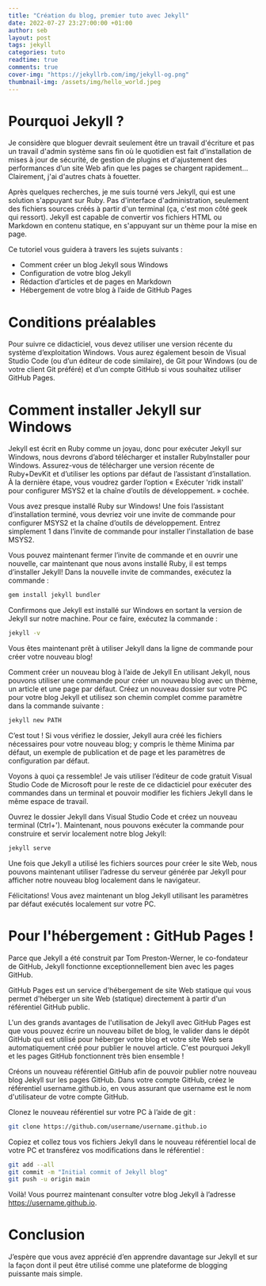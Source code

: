 ```yaml
---
title: "Création du blog, premier tuto avec Jekyll"
date: 2022-07-27 23:27:00:00 +01:00
author: seb
layout: post
tags: jekyll
categories: tuto
readtime: true
comments: true
cover-img: "https://jekyllrb.com/img/jekyll-og.png"
thumbnail-img: /assets/img/hello_world.jpeg
---
```


# Pourquoi Jekyll ?
Je considère que bloguer devrait seulement être un travail d'écriture et pas un travail d'admin système sans fin où le quotidien est fait d'installation de mises à jour de sécurité, de gestion de plugins et d'ajustement des performances d’un site Web afin que les pages se chargent rapidement... Clairement, j'ai d'autres chats à fouetter. 

Après quelques recherches, je me suis tourné vers Jekyll, qui est une solution s'appuyant sur Ruby. Pas d'interface d'administration, seulement des fichiers sources créés à partir d'un terminal (ça, c'est mon côté geek qui ressort). Jekyll est capable de convertir vos fichiers HTML ou Markdown en contenu statique, en s'appuyant sur un thème pour la mise en page.

Ce tutoriel vous guidera à travers les sujets suivants :

- Comment créer un blog Jekyll sous Windows
- Configuration de votre blog Jekyll
- Rédaction d’articles et de pages en Markdown
- Hébergement de votre blog à l’aide de GitHub Pages

# Conditions préalables
Pour suivre ce didacticiel, vous devez utiliser une version récente du système d’exploitation Windows. Vous aurez également besoin de Visual Studio Code (ou d’un éditeur de code similaire), de Git pour Windows (ou de votre client Git préféré) et d’un compte GitHub si vous souhaitez utiliser GitHub Pages.

# Comment installer Jekyll sur Windows
Jekyll est écrit en Ruby comme un joyau, donc pour exécuter Jekyll sur Windows, nous devrons d’abord télécharger et installer RubyInstaller pour Windows. Assurez-vous de télécharger une version récente de Ruby+DevKit et d’utiliser les options par défaut de l’assistant d’installation. À la dernière étape, vous voudrez garder l’option « Exécuter 'ridk install' pour configurer MSYS2 et la chaîne d’outils de développement. » cochée.

Vous avez presque installé Ruby sur Windows! Une fois l’assistant d’installation terminé, vous devriez voir une invite de commande pour configurer MSYS2 et la chaîne d’outils de développement. Entrez simplement 1 dans l’invite de commande pour installer l’installation de base MSYS2.

Vous pouvez maintenant fermer l’invite de commande et en ouvrir une nouvelle, car maintenant que nous avons installé Ruby, il est temps d’installer Jekyll! Dans la nouvelle invite de commandes, exécutez la commande :

```bash
gem install jekyll bundler
```

Confirmons que Jekyll est installé sur Windows en sortant la version de Jekyll sur notre machine. Pour ce faire, exécutez la commande :

```bash
jekyll -v
```

Vous êtes maintenant prêt à utiliser Jekyll dans la ligne de commande pour créer votre nouveau blog!

Comment créer un nouveau blog à l’aide de Jekyll
En utilisant Jekyll, nous pouvons utiliser une commande pour créer un nouveau blog avec un thème, un article et une page par défaut. Créez un nouveau dossier sur votre PC pour votre blog Jekyll et utilisez son chemin complet comme paramètre dans la commande suivante :

```bash
jekyll new PATH
```

C’est tout ! Si vous vérifiez le dossier, Jekyll aura créé les fichiers nécessaires pour votre nouveau blog; y compris le thème Minima par défaut, un exemple de publication et de page et les paramètres de configuration par défaut.

Voyons à quoi ça ressemble! Je vais utiliser l’éditeur de code gratuit Visual Studio Code de Microsoft pour le reste de ce didacticiel pour exécuter des commandes dans un terminal et pouvoir modifier les fichiers Jekyll dans le même espace de travail.

Ouvrez le dossier Jekyll dans Visual Studio Code et créez un nouveau terminal (Ctrl+'). Maintenant, nous pouvons exécuter la commande pour construire et servir localement notre blog Jekyll:

```bash
jekyll serve
```

Une fois que Jekyll a utilisé les fichiers sources pour créer le site Web, nous pouvons maintenant utiliser l’adresse du serveur générée par Jekyll pour afficher notre nouveau blog localement dans le navigateur.

Félicitations! Vous avez maintenant un blog Jekyll utilisant les paramètres par défaut exécutés localement sur votre PC.


# Pour l'hébergement : GitHub Pages !
Parce que Jekyll a été construit par Tom Preston-Werner, le co-fondateur de GitHub, Jekyll fonctionne exceptionnellement bien avec les pages GitHub.

GitHub Pages est un service d'hébergement de site Web statique qui vous permet d'héberger un site Web (statique) directement à partir d'un référentiel GitHub public. 

L'un des grands avantages de l'utilisation de Jekyll avec GitHub Pages est que vous pouvez écrire un nouveau billet de blog, le valider dans le dépôt GitHub qui est utilisé pour héberger votre blog et votre site Web sera automatiquement créé pour publier le nouvel article. C'est pourquoi Jekyll et les pages GitHub fonctionnent très bien ensemble !

Créons un nouveau référentiel GitHub afin de pouvoir publier notre nouveau blog Jekyll sur les pages GitHub. Dans votre compte GitHub, créez le référentiel username.github.io, en vous assurant que username est le nom d'utilisateur de votre compte GitHub.


Clonez le nouveau référentiel sur votre PC à l’aide de git :

```bash
git clone https://github.com/username/username.github.io
```

Copiez et collez tous vos fichiers Jekyll dans le nouveau référentiel local de votre PC et transférez vos modifications dans le référentiel :

```bash
git add --all
git commit -m "Initial commit of Jekyll blog"
git push -u origin main
```

Voilà! Vous pourrez maintenant consulter votre blog Jekyll à l’adresse https://username.github.io.

# Conclusion
J’espère que vous avez apprécié d’en apprendre davantage sur Jekyll et sur la façon dont il peut être utilisé comme une plateforme de blogging puissante mais simple.